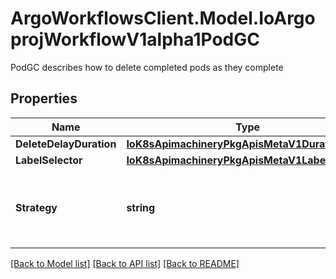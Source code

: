 # ArgoWorkflowsClient.Model.IoArgoprojWorkflowV1alpha1PodGC
PodGC describes how to delete completed pods as they complete

## Properties

Name | Type | Description | Notes
------------ | ------------- | ------------- | -------------
**DeleteDelayDuration** | [**IoK8sApimachineryPkgApisMetaV1Duration**](IoK8sApimachineryPkgApisMetaV1Duration.md) |  | [optional] 
**LabelSelector** | [**IoK8sApimachineryPkgApisMetaV1LabelSelector**](IoK8sApimachineryPkgApisMetaV1LabelSelector.md) |  | [optional] 
**Strategy** | **string** | Strategy is the strategy to use. One of \&quot;OnPodCompletion\&quot;, \&quot;OnPodSuccess\&quot;, \&quot;OnWorkflowCompletion\&quot;, \&quot;OnWorkflowSuccess\&quot;. If unset, does not delete Pods | [optional] 

[[Back to Model list]](../README.md#documentation-for-models) [[Back to API list]](../README.md#documentation-for-api-endpoints) [[Back to README]](../README.md)

